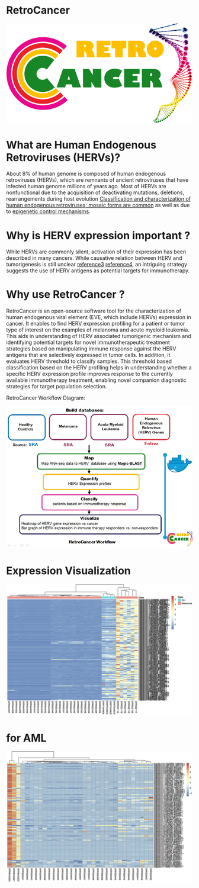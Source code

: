 # RetroCancer

![retrocancer](retrologo.png)


# What are Human Endogenous Retroviruses (HERVs)?
About 8% of human genome is composed of human endogenous retroviruses (HERVs), which are remnants of ancient retroviruses that have infected human genome millions of years ago. 
Most of HERVs are nonfunctional due to the acquisition of deactivating mutations, deletions, rearrangements during host evolution [Classification and characterization of human endogenous retroviruses; mosaic forms are common](https://retrovirology.biomedcentral.com/articles/10.1186/s12977-015-0232-y) as well as due to [epigenetic control mechanisms](https://www.ncbi.nlm.nih.gov/pmc/articles/PMC4131434/).



# Why is HERV expression important ?

While HERVs are commonly silent, activation of their expression has been described in many cancers. While causative relation between HERV and tumorigenesis is still unclear [reference3](https://www.ncbi.nlm.nih.gov/m/pubmed/24511094/) [reference4](https://www.sciencedirect.com/topics/biochemistry-genetics-and-molecular-biology/retroviruses), an intriguing strategy suggests the use of HERV antigens as potential targets for immunotherapy.

# Why use RetroCancer ?

RetroCancer is an open-source software tool for the characterization of human endogenous viral element (EVE, which include HERVs) expression in cancer. It enables to find HERV expression profiling for a patient or tumor type of interest on the examples of melanoma and acute myeloid leukemia. This aids in understanding of HERV associated tumorigenic mechanism and identifying potential targets for novel immunotherapeutic treatment strategies based on manipulating immune response against the HERV antigens that are selectively expressed in tumor cells. In addition, it evaluates HERV threshold to classify samples. This threshold based classification based on the HERV profiling helps in understanding whether a specific HERV expression profile improves response to the currently available immunotherapy treatment, enabling novel companion diagnostic strategies for target population selection.


RetroCancer Workflow Diagram:



![Logo](workflow_retrocancer.jpg)

# Expression Visualization

![hmp](Melanoma_vs_ctrl.png)

# for AML
![hmp1](aml.png)
